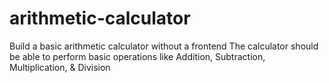 # arithmetic-calculator
  Build a basic arithmetic calculator without a frontend
  The calculator should be able to perform basic operations like Addition, Subtraction, Multiplication, & Division
